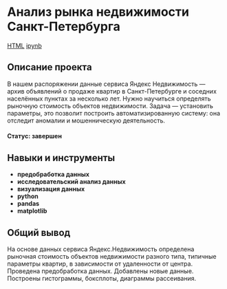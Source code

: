 #  Анализ рынка недвижимости Санкт-Петербурга
[HTML](https://github.com/Joker2k79/Portfolio/blob/main/03_analysis_real_estate_market/real_estate.html) [ipynb](https://github.com/Joker2k79/Portfolio/blob/main/03_analysis_real_estate_market/real_estate.ipynb)

## Описание проекта
В нашем распоряжении данные сервиса Яндекс Недвижимость — архив объявлений о продаже квартир в Санкт-Петербурге и соседних населённых пунктах за несколько лет. Нужно научиться определять рыночную стоимость объектов недвижимости. Задача — установить параметры, это позволит построить автоматизированную систему: она отследит аномалии и мошенническую деятельность.
#### Статус: завершен
##

## Навыки и инструменты

- **предобработка данных**
- **исследовательский анализ данных**
- **визуализация данных**
- **python**
- **pandas**
- **matplotlib**

##

## Общий вывод

На основе данных сервиса Яндекс.Недвижимость определена рыночная стоимость объектов недвижимости разного типа, типичные параметры квартир, в зависимости от
удаленности от центра. Проведена предобработка данных. Добавлены новые данные. Построены гистограммы, боксплоты, диаграммы рассеивания.
